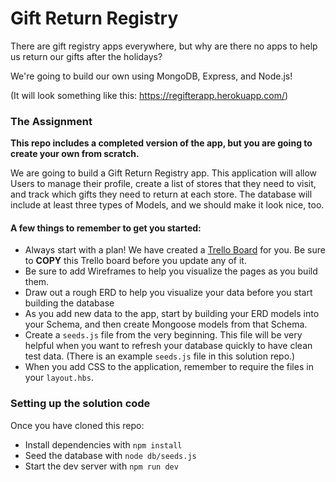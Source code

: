 # Gift Return Registry

There are gift registry apps everywhere, but why are there no apps to help us return our gifts after the holidays?

We're going to build our own using MongoDB, Express, and Node.js!

(It will look something like this: https://regifterapp.herokuapp.com/)

### The Assignment

**This repo includes a completed version of the app, but you are going to create your own from scratch.**

We are going to build a Gift Return Registry app. This application will allow Users to manage their profile, 
create a list of stores that they need to visit, and track which gifts they need to return at each store. The 
database will include at least three types of Models, and we should make it look nice, too.

#### A few things to remember to get you started:
- Always start with a plan! We have created a [Trello Board](https://trello.com/b/xO8XsoU7/gift-return-sample-app) for you. 
Be sure to **COPY** this Trello board before you update any of it.
- Be sure to add Wireframes to help you visualize the pages as you build them.
- Draw out a rough ERD to help you visualize your data before you start building the database
- As you add new data to the app, start by building your ERD models into your Schema, and then create
Mongoose models from that Schema.
- Create a `seeds.js` file from the very beginning. This file will be very helpful when you want to refresh 
your database quickly to have clean test data. (There is an example `seeds.js` file in this solution repo.)
- When you add CSS to the application, remember to require the files in your `layout.hbs`.

### Setting up the solution code
Once you have cloned this repo:
- Install dependencies with `npm install`
- Seed the database with `node db/seeds.js`
- Start the dev server with `npm run dev`
